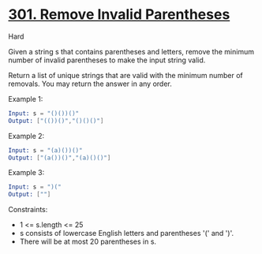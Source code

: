 # [301. Remove Invalid Parentheses](https://leetcode.com/problems/remove-invalid-parentheses/)

Hard

Given a string s that contains parentheses and letters, remove the minimum number of invalid parentheses to make the input string valid.

Return a list of unique strings that are valid with the minimum number of removals. You may return the answer in any order.

Example 1:

```s
Input: s = "()())()"
Output: ["(())()","()()()"]
```

Example 2:

```s
Input: s = "(a)())()"
Output: ["(a())()","(a)()()"]
```

Example 3:

```s
Input: s = ")("
Output: [""]
```

Constraints:

- 1 <= s.length <= 25
- s consists of lowercase English letters and parentheses '(' and ')'.
- There will be at most 20 parentheses in s.
